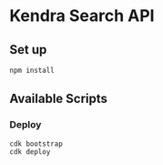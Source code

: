 # Kendra Search API 

## Set up

```bash
npm install
```

## Available Scripts

### Deploy
 ```bash
cdk bootstrap
cdk deploy
```


